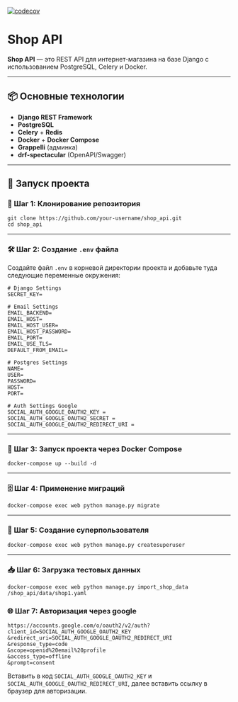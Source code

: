 [![codecov](https://codecov.io/gh/ivangol739/shop_api/branch/main/graph/badge.svg)](https://codecov.io/gh/ivangol739/shop_api)

# Shop API

**Shop API** — это REST API для интернет-магазина на базе Django с использованием PostgreSQL, Celery и Docker. 

---

## 📦 Основные технологии

- **Django REST Framework**
- **PostgreSQL**
- **Celery** + **Redis**
- **Docker** + **Docker Compose**
- **Grappelli** (админка)
- **drf-spectacular** (OpenAPI/Swagger)

---

## 🚀 Запуск проекта

### 🔧 Шаг 1: Клонирование репозитория

```
git clone https://github.com/your-username/shop_api.git
cd shop_api
```

---

### 🛠 Шаг 2: Создание `.env` файла

Создайте файл `.env` в корневой директории проекта и добавьте туда следующие переменные окружения:

```env
# Django Settings
SECRET_KEY=

# Email Settings
EMAIL_BACKEND=
EMAIL_HOST=
EMAIL_HOST_USER=
EMAIL_HOST_PASSWORD=
EMAIL_PORT=
EMAIL_USE_TLS=
DEFAULT_FROM_EMAIL=

# Postgres Settings
NAME=
USER=
PASSWORD=
HOST=
PORT=

# Auth Settings Google
SOCIAL_AUTH_GOOGLE_OAUTH2_KEY = 
SOCIAL_AUTH_GOOGLE_OAUTH2_SECRET = 
SOCIAL_AUTH_GOOGLE_OAUTH2_REDIRECT_URI = 
```

---

### 🐳 Шаг 3: Запуск проекта через Docker Compose

```
docker-compose up --build -d
```

---

### 🗄 Шаг 4: Применение миграций

```
docker-compose exec web python manage.py migrate
```

---

### 👤 Шаг 5: Создание суперпользователя

```
docker-compose exec web python manage.py createsuperuser
```

---

### 📥 Шаг 6: Загрузка тестовых данных

```
docker-compose exec web python manage.py import_shop_data /shop_api/data/shop1.yaml
```

### 🌐 Шаг 7: Авторизация через google

```
https://accounts.google.com/o/oauth2/v2/auth?
client_id=SOCIAL_AUTH_GOOGLE_OAUTH2_KEY
&redirect_uri=SOCIAL_AUTH_GOOGLE_OAUTH2_REDIRECT_URI
&response_type=code
&scope=openid%20email%20profile
&access_type=offline
&prompt=consent
```
Вставить в код `SOCIAL_AUTH_GOOGLE_OAUTH2_KEY` и `SOCIAL_AUTH_GOOGLE_OAUTH2_REDIRECT_URI`, далее вставить ссылку в браузер для авторизации.